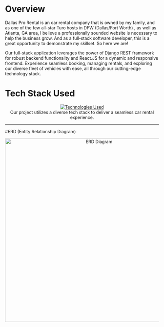 # Overview

Dallas Pro Rental is an car rental company that is owned by my family, and as one of the few all-star Turo hosts in DFW (Dallas/Fort Worth) , as well as Atlanta, GA area, I believe a professionally sounded website is necessary to help the business grow. And as a full-stack software developer, this is a great opportunity to demonstrate my skillset. So here we are!

Our full-stack application leverages the power of Django REST framework for robust backend functionality and React.JS for a dynamic and responsive frontend. Experience seamless booking, managing rentals, and exploring our diverse fleet of vehicles with ease, all through our cutting-edge technology stack.

# Tech Stack Used

<div align="center">
  <a href="https://dallasprorental.com">
    <img src="https://github-readme-tech-stack.vercel.app/api/cards?title=Technologies+Used&align=center&titleAlign=center&fontSize=20&lineHeight=10&lineCount=2&theme=ayu&width=450&bg=%25230B0E14&titleColor=%231c9eff&line1=react%2Creact%2Cauto%3Bhtml5%2Chtml5%2Cauto%3Btailwindcss%2Ctailwind%2Cauto%3Bjavascript%2Cjavascript%2Cauto%3B&line2=python%2Cpython%2Cauto%3Bdjango%2Cdjango%2Cauto%3Bsqlite%2Csqlite%2Cauto%3B" alt="Technologies Used" />
  </a>
</div>

<div align="center">
  Our project utilizes a diverse tech stack to deliver a seamless car rental experience.
</div>

<hr>

#ERD (Entity Relationship Diagram)

<div align="center">
  <img src="https://github.com/jiamliu/dallasprorental/assets/139939637/c512430d-3401-4b1c-9bf5-a86fb1f0c3f3" alt="ERD Diagram" width="600" />
</div>
